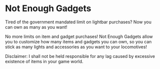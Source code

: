 # Not Enough Gadgets

Tired of the government mandated limit on lightbar purchases? Now you can own as many as you want!

No more limits on item and gadget purchases! Not Enough Gadgets allow you to customize how many items and gadgets you can own, so you can stick as many lights and accessories as you want to your locomotives! 

Disclaimer: I shall not be held responsible for any lag caused by excessive existence of items in your game world.
